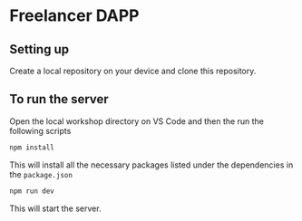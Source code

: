 # Freelancer DAPP

## Setting up

Create a local repository on your device and clone this repository.

## To run the server

Open the local workshop directory on VS Code and then the run the following scripts

```javascript
npm install
```

This will install all the necessary packages listed under the dependencies in the `package.json` 

```javascript
npm run dev
```

This will start the server.
